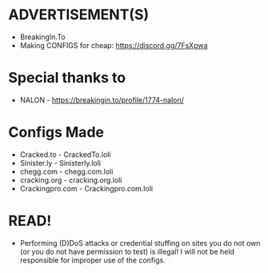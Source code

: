 # ADVERTISEMENT(S) 
- BreakingIn.To
- Making CONFIGS for cheap: https://discord.gg/7FsXpwa

# Special thanks to
- NALON - https://breakingin.to/profile/1774-nalon/

# Configs Made
- Cracked.to - CrackedTo.loli
- Sinister.ly - Sinisterly.loli
- chegg.com - chegg.com.loli
- cracking.org - cracking.org.loli
- Crackingpro.com - Crackingpro.com.loli

# READ!
- Performing (D)DoS attacks or credential stuffing on sites you do not own (or you do not have permission to test) is illegal! I will not be held responsible for improper use of the configs.
